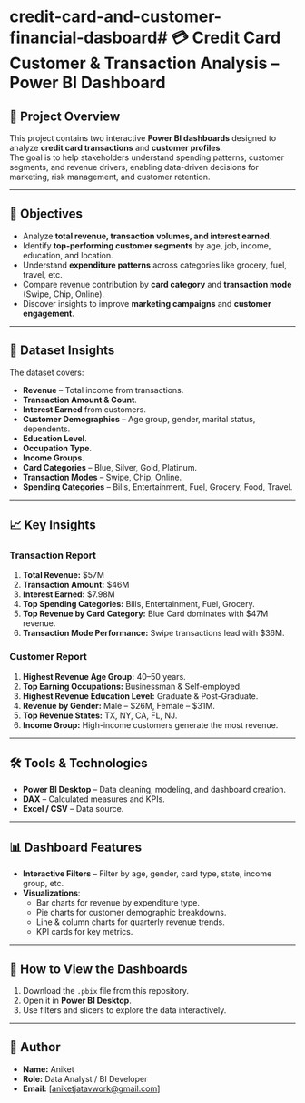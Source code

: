 # credit-card-and-customer-financial-dasboard# 💳 Credit Card Customer & Transaction Analysis – Power BI Dashboard

## 📌 Project Overview
This project contains two interactive **Power BI dashboards** designed to analyze **credit card transactions** and **customer profiles**.  
The goal is to help stakeholders understand spending patterns, customer segments, and revenue drivers, enabling data-driven decisions for marketing, risk management, and customer retention.

---

## 🎯 Objectives
- Analyze **total revenue, transaction volumes, and interest earned**.
- Identify **top-performing customer segments** by age, job, income, education, and location.
- Understand **expenditure patterns** across categories like grocery, fuel, travel, etc.
- Compare revenue contribution by **card category** and **transaction mode** (Swipe, Chip, Online).
- Discover insights to improve **marketing campaigns** and **customer engagement**.

---

## 📂 Dataset Insights
The dataset covers:
- **Revenue** – Total income from transactions.
- **Transaction Amount & Count**.
- **Interest Earned** from customers.
- **Customer Demographics** – Age group, gender, marital status, dependents.
- **Education Level**.
- **Occupation Type**.
- **Income Groups**.
- **Card Categories** – Blue, Silver, Gold, Platinum.
- **Transaction Modes** – Swipe, Chip, Online.
- **Spending Categories** – Bills, Entertainment, Fuel, Grocery, Food, Travel.

---

## 📈 Key Insights

### **Transaction Report**
1. **Total Revenue:** $57M  
2. **Transaction Amount:** $46M  
3. **Interest Earned:** $7.98M  
4. **Top Spending Categories:** Bills, Entertainment, Fuel, Grocery.  
5. **Top Revenue by Card Category:** Blue Card dominates with $47M revenue.  
6. **Transaction Mode Performance:** Swipe transactions lead with $36M.

### **Customer Report**
1. **Highest Revenue Age Group:** 40–50 years.  
2. **Top Earning Occupations:** Businessman & Self-employed.  
3. **Highest Revenue Education Level:** Graduate & Post-Graduate.  
4. **Revenue by Gender:** Male – $26M, Female – $31M.  
5. **Top Revenue States:** TX, NY, CA, FL, NJ.  
6. **Income Group:** High-income customers generate the most revenue.

---

## 🛠 Tools & Technologies
- **Power BI Desktop** – Data cleaning, modeling, and dashboard creation.
- **DAX** – Calculated measures and KPIs.
- **Excel / CSV** – Data source.

---

## 📊 Dashboard Features
- **Interactive Filters** – Filter by age, gender, card type, state, income group, etc.
- **Visualizations**:
  - Bar charts for revenue by expenditure type.
  - Pie charts for customer demographic breakdowns.
  - Line & column charts for quarterly revenue trends.
  - KPI cards for key metrics.

---

## 🚀 How to View the Dashboards
1. Download the `.pbix` file from this repository.
2. Open it in **Power BI Desktop**.
3. Use filters and slicers to explore the data interactively.

---

## 📌 Author
- **Name:** Aniket
- **Role:** Data Analyst / BI Developer
- **Email:** [aniketjatavwork@gmail.com]



